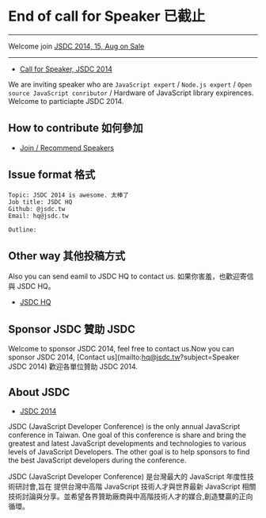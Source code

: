 # End of call for Speaker 已截止


-------

Welcome join [JSDC 2014, 15, Aug on Sale](http://2014.jsdc.tw/)

-------

 * [Call for Speaker, JSDC 2014](https://github.com/jsdc2014/speaker/issues/new)

We are inviting speaker who are `JavaScript expert` / `Node.js expert` / `Open source JavaScript conributor` / Hardware of JavaScript library expirences. Welcome to particiapte JSDC 2014.

## How to contribute 如何參加 

 * [Join / Recommend Speakers](https://github.com/jsdc2014/speaker/issues/new)
 
## Issue format 格式
	
	Topic: JSDC 2014 is awesome. 太棒了
	Job title: JSDC HQ
	Github: @jsdc.tw
	Email: hq@jsdc.tw
	
	Outline:

## Other way 其他投稿方式

Also you can send eamil to JSDC HQ to contact us.
如果你害羞，也歡迎寄信與 JSDC HQ。

 * [JSDC HQ](mailto:hq@jsdc.tw)

## Sponsor JSDC 贊助 JSDC

Welcome to sponsor JSDC 2014, feel free to contact us.Now you can sponsor JSDC 2014, [Contact us](mailto:hq@jsdc.tw?subject=Speaker JSDC 2014) 歡迎各單位贊助 JSDC 2014.

## About JSDC

 * [JSDC 2014](http://2014.jsdc.tw/)

JSDC (JavaScript Developer Conference) is the only annual JavaScript conference in Taiwan. One goal of this conference is share and bring the greatest and latest JavaScript developments and technologies to various levels of JavaScript Developers. The other goal is to help sponsors to find the best JavaScript developers during the conference.

JSDC (JavaScript Developer Conference) 是台灣最大的 JavaScript 年度性技術研討會,旨在 提供台灣中高階 JavaScript 技術⼈才與世界最新 JavaScript 相關技術討論與分享。並希望各界贊助廠商與中高階技術人才的媒合,創造雙贏的正向循環。

